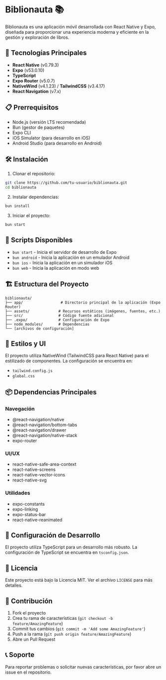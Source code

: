 # Biblionauta 📚

Biblionauta es una aplicación móvil desarrollada con React Native y Expo, diseñada para proporcionar una experiencia moderna y eficiente en la gestión y exploración de libros.

## 🚀 Tecnologías Principales

- **React Native** (v0.79.3)
- **Expo** (v53.0.10)
- **TypeScript**
- **Expo Router** (v5.0.7)
- **NativeWind** (v4.1.23) / **TailwindCSS** (v3.4.17)
- **React Navigation** (v7.x)

## 📋 Prerrequisitos

- Node.js (versión LTS recomendada)
- Bun (gestor de paquetes)
- Expo CLI
- iOS Simulator (para desarrollo en iOS)
- Android Studio (para desarrollo en Android)

## 🛠️ Instalación

1. Clonar el repositorio:
```bash
git clone https://github.com/tu-usuario/biblionauta.git
cd biblionauta
```

2. Instalar dependencias:
```bash
bun install
```

3. Iniciar el proyecto:
```bash
bun start
```

## 📱 Scripts Disponibles

- `bun start` - Inicia el servidor de desarrollo de Expo
- `bun android` - Inicia la aplicación en un emulador Android
- `bun ios` - Inicia la aplicación en un simulador iOS
- `bun web` - Inicia la aplicación en modo web

## 🏗️ Estructura del Proyecto

```
biblionauta/
├── app/                 # Directorio principal de la aplicación (Expo Router)
├── assets/             # Recursos estáticos (imágenes, fuentes, etc.)
├── src/                # Código fuente adicional
├── .expo/              # Configuración de Expo
├── node_modules/       # Dependencias
└── [archivos de configuración]
```

## 🎨 Estilos y UI

El proyecto utiliza NativeWind (TailwindCSS para React Native) para el estilizado de componentes. La configuración se encuentra en:
- `tailwind.config.js`
- `global.css`

## 📦 Dependencias Principales

### Navegación
- @react-navigation/native
- @react-navigation/bottom-tabs
- @react-navigation/drawer
- @react-navigation/native-stack
- expo-router

### UI/UX
- react-native-safe-area-context
- react-native-screens
- react-native-vector-icons
- react-native-svg

### Utilidades
- expo-constants
- expo-linking
- expo-status-bar
- react-native-reanimated

## 🔧 Configuración de Desarrollo

El proyecto utiliza TypeScript para un desarrollo más robusto. La configuración de TypeScript se encuentra en `tsconfig.json`.

## 📄 Licencia

Este proyecto está bajo la Licencia MIT. Ver el archivo `LICENSE` para más detalles.

## 🤝 Contribución

1. Fork el proyecto
2. Crea tu rama de características (`git checkout -b feature/AmazingFeature`)
3. Commit tus cambios (`git commit -m 'Add some AmazingFeature'`)
4. Push a la rama (`git push origin feature/AmazingFeature`)
5. Abre un Pull Request

## 📞 Soporte

Para reportar problemas o solicitar nuevas características, por favor abre un issue en el repositorio. 